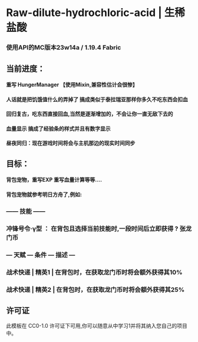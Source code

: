  # Raw-dilute-hydrochloric-acid | 生稀盐酸
 
###  使用API的MC版本23w14a / 1.19.4 Fabric
## 当前进度： 
#### 重写 HungerManager 【使用Mixin,兼容性估计会很惨】
#### 人话就是把饥饿值什么的弄掉了 搞成类似于泰拉瑞亚那样你多久不吃东西会扣血
#### 回归复古，吃东西直接回血,当然是逐渐增加的，不会让你一直无敌下去的
#### 血量显示 搞成了经验条的样式并且有数字显示
#### 昼夜同归：现在游戏时间将会与主机那边的现实时间同步

## 目标：
#### 背包宠物，重写EXP 重写血量计算等等....
#### 背包宠物就参考明日方舟了,例如: 
### —— 技能 ——
### 冲锋号令·γ型 ： 在背包且选择当前技能时,一段时间后立即获得 ? 张龙门币
### — 天赋 — 条件 — 描述 —
### 战术快递	| 精英1	| 在背包时，在获取龙门币时将会额外获得其10%
### 战术快递	| 精英2	| 在背包时，在获取龙门币时将会额外获得其25%
## 许可证
此模板在 CC0-1.0 许可证下可用,你可以随意从中学习1并将其纳入您自己的项目中。
